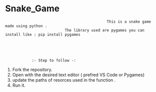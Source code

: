 # Snake_Game

                                                  This is a snake game made using python .
                               The library used are pygames you can install like : pip install pygames
                                 
                                 
                                 
                                 
                                 
                :- Step to follow -: 


1. Fork the repository.
2. Open with the desired text editor ( prefred VS Code or Pygames)
3. update the paths of resorces used in the function .
4. Run it.
